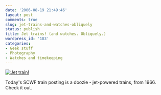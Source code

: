 ```yaml
---
date: '2006-08-19 21:49:46'
layout: post
comments: true
slug: jet-trains-and-watches-obliquely
status: publish
title: Jet trains! (and watches. Obliquely.)
wordpress_id: '183'
categories:
- Geek stuff
- Photography
- Watches and timekeeping
---
```



[![Jet train!](http://www.phfactor.net/wp-pics/jet-train.jpg)](http://www.network54.com/Forum/78440/message/1156031106/&pp=x)


Today's SCWF train posting is a doozie - jet-powered trains, from 1966. Check it out.
